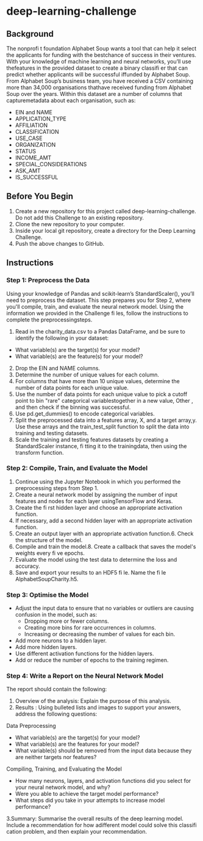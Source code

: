 # deep-learning-challenge

## Background
The nonprofi t foundation Alphabet Soup wants a tool that can help it select the applicants for funding with the bestchance of success in their ventures. With your knowledge of machine learning and neural networks, you’ll use thefeatures in the provided dataset to create a binary classifi er that can predict whether applicants will be successful iffunded by Alphabet Soup.
From Alphabet Soup’s business team, you have received a CSV containing more than 34,000 organisations thathave received funding from Alphabet Soup over the years. Within this dataset are a number of columns that capturemetadata about each organisation, such as:
* EIN and NAME
* APPLICATION_TYPE
* AFFILIATION
* CLASSIFICATION
* USE_CASE
* ORGANIZATION
* STATUS
* INCOME_AMT
* SPECIAL_CONSIDERATIONS
* ASK_AMT
* IS_SUCCESSFUL

## Before You Begin
1. Create a new repository for this project called deep-learning-challenge. Do not add this Challenge to an existing repository.
2. Clone the new repository to your computer.
3. Inside your local git repository, create a directory for the Deep Learning Challenge.
4. Push the above changes to GitHub.

## Instructions
### Step 1: Preprocess the Data
Using your knowledge of Pandas and scikit-learn’s StandardScaler(), you’ll need to preprocess the dataset. This step prepares you for Step 2, where you'll compile, train, and evaluate the neural network model.
Using the information we provided in the Challenge fi les, follow the instructions to complete the preprocessingsteps.
1. Read in the charity_data.csv to a Pandas DataFrame, and be sure to identify the following in your dataset:
* What variable(s) are the target(s) for your model?
* What variable(s) are the feature(s) for your model?
2. Drop the EIN and NAME columns.
3. Determine the number of unique values for each column.
4. For columns that have more than 10 unique values, determine the number of data points for each unique value.
5. Use the number of data points for each unique value to pick a cutoff point to bin "rare" categorical variablestogether in a new value, Other , and then check if the binning was successful.
6. Use pd.get_dummies() to encode categorical variables.
7. Split the preprocessed data into a features array, X, and a target array,y. Use these arrays and the
train_test_split function to split the data into training and testing datasets.
8. Scale the training and testing features datasets by creating a StandardScaler instance, fi tting it to the trainingdata, then using the transform function.

### Step 2: Compile, Train, and Evaluate the Model
1. Continue using the Jupyter Notebook in which you performed the preprocessing steps from Step 1.
2. Create a neural network model by assigning the number of input features and nodes for each layer usingTensorFlow and Keras.
3. Create the fi rst hidden layer and choose an appropriate activation function.
4. If necessary, add a second hidden layer with an appropriate activation function.
5. Create an output layer with an appropriate activation function.6.
Check the structure of the model.
7. Compile and train the model.8.
Create a callback that saves the model's weights every fi ve epochs.
9. Evaluate the model using the test data to determine the loss and accuracy.
10. Save and export your results to an HDF5 fi le. Name the fi le
AlphabetSoupCharity.h5.

### Step 3: Optimise the Model
* Adjust the input data to ensure that no variables or outliers are causing confusion in the model, such as:
   * Dropping more or fewer columns.
   * Creating more bins for rare occurrences in columns.
   * Increasing or decreasing the number of values for each bin.
* Add more neurons to a hidden layer.
* Add more hidden layers.
* Use different activation functions for the hidden layers.
* Add or reduce the number of epochs to the training regimen.

### Step 4: Write a Report on the Neural Network Model
The report should contain the following:
1. Overview of the analysis: Explain the purpose of this analysis.
2. Results : Using bulleted lists and images to support your answers, address the following questions:

Data Preprocessing
* What variable(s) are the target(s) for your model?
* What variable(s) are the features for your model?
* What variable(s) should be removed from the input data because they are neither targets nor features?

Compiling, Training, and Evaluating the Model
* How many neurons, layers, and activation functions did you select for your neural network model, and why?
* Were you able to achieve the target model performance?
* What steps did you take in your attempts to increase model performance?

3.Summary: Summarise the overall results of the deep learning model. Include a recommendation for how adifferent model could solve this classifi cation problem, and then explain your recommendation.